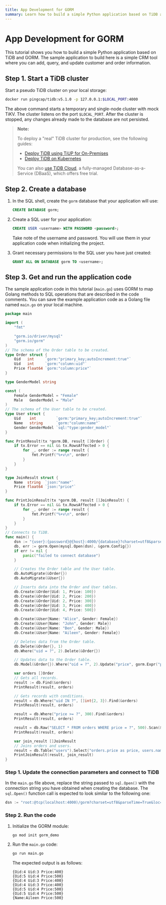 ```yaml
---
title: App Development for GORM
summary: Learn how to build a simple Python application based on TiDB and GORM.
---
```


# App Development for GORM

This tutorial shows you how to build a simple Python application based on TiDB and GORM. The sample application to build here is a simple CRM tool where you can add, query, and update customer and order information.

## Step 1. Start a TiDB cluster

Start a pseudo TiDB cluster on your local storage:

```bash
docker run pingcap/tidb:v5.1.0 -p 127.0.0.1:$LOCAL_PORT:4000
```

The above command starts a temporary and single-node cluster with mock TiKV. The cluster listens on the port `$LOCAL_PORT`. After the cluster is stopped, any changes already made to the database are not persisted.

> **Note:**
>
> To deploy a "real" TiDB cluster for production, see the following guides:
>
> + [Deploy TiDB using TiUP for On-Premises](https://docs.pingcap.com/tidb/v5.1/production-deployment-using-tiup)
> + [Deploy TiDB on Kubernetes](https://docs.pingcap.com/tidb-in-kubernetes/stable)
>
> You can also [use TiDB Cloud](https://pingcap.com/products/tidbcloud/), a fully-managed Database-as-a-Service (DBaaS), which offers free trial.

## Step 2. Create a database

1. In the SQL shell, create the `gorm` database that your application will use:

    ```sql
    CREATE DATABASE gorm;
    ```

2. Create a SQL user for your application:

    ```sql
    CREATE USER <username> WITH PASSWORD <password>;
    ```

    Take note of the username and password. You will use them in your application code when initializing the project.

3. Grant necessary permissions to the SQL user you have just created:

    ```sql
    GRANT ALL ON DATABASE gorm TO <username>;
    ```

## Step 3. Get and run the application code

The sample application code in this tutorial (`main.go`) uses GORM to map Golang methods to SQL operations that are described in the code comments. You can save the example application code as a Golang file named `main.go` on your local machine.

```go
package main

import (
    "fmt"

    "gorm.io/driver/mysql"
    "gorm.io/gorm"
)
// The schema of the Order table to be created.
type Order struct {
    Oid   int     `gorm:"primary_key;autoIncrement:true"`
    Uid   int     `gorm:"column:uid"`
    Price float64 `gorm:"column:price"`
}

type GenderModel string

const (
    Female GenderModel = "Female"
    Male   GenderModel = "Male"
)
// The schema of the User table to be created.
type User struct {
    Uid    int         `gorm:"primary_key;autoIncrement:true"`
    Name   string      `gorm:"column:name"`
    Gender GenderModel `sql:"type:gender_model"`
}

func PrintResult(tx *gorm.DB, result []Order) {
    if tx.Error == nil && tx.RowsAffected > 0 {
        for _, order := range result {
            fmt.Printf("%+v\n", order)
        }
    }
}

type JoinResult struct {
    Name  string  `json:"name"`
    Price float64 `json:"price"`
}

func PrintJoinResult(tx *gorm.DB, result []JoinResult) {
    if tx.Error == nil && tx.RowsAffected > 0 {
        for _, order := range result {
            fmt.Printf("%+v\n", order)
        }
    }
}
// Connects to TiDB.
func main() {
    dsn := "{user}:{password}@{host}:4000/{database}?charset=utf8&parseTime=True&loc=Local"
    db, err := gorm.Open(mysql.Open(dsn), &gorm.Config{})
    if err != nil {
        panic("failed to connect database")
    }

    // Creates the Order table and the User table.
    db.AutoMigrate(&Order{})
    db.AutoMigrate(&User{})

    // Inserts data into the Order and User tables.
    db.Create(&Order{Uid: 1, Price: 100})
    db.Create(&Order{Uid: 2, Price: 200})
    db.Create(&Order{Uid: 2, Price: 300})
    db.Create(&Order{Uid: 3, Price: 400})
    db.Create(&Order{Uid: 4, Price: 500})

    db.Create(&User{Name: "Alice", Gender: Female})
    db.Create(&User{Name: "John", Gender: Male})
    db.Create(&User{Name: "Ben", Gender: Male})
    db.Create(&User{Name: "Aileen", Gender: Female})

    // Deletes data from the Order table.
    db.Delete(&Order{}, 1)
    db.Where("uid = ?", 2).Delete(&Order{})

    // Updates data to the Order table.
    db.Model(&Order{}).Where("oid = ?", 2).Update("price", gorm.Expr("price * ? + ?", 2, 100))

    var orders []Order
    // Gets all records.
    result := db.Find(&orders)
    PrintResult(result, orders)

    // Gets records with conditions.
    result = db.Where("uid IN ?", []int{2, 3}).Find(&orders)
    PrintResult(result, orders)

    result = db.Where("price >= ?", 300).Find(&orders)
    PrintResult(result, orders)

    result = db.Raw("SELECT * FROM orders WHERE price = ?", 500).Scan(&orders)
    PrintResult(result, orders)

    var join_result []JoinResult
    // Joins orders and users.
    result = db.Table("users").Select("orders.price as price, users.name as name").Joins("INNER JOIN orders ON orders.uid = users.uid").Where("users.uid = ?", 4).Find(&join_result)
    PrintJoinResult(result, join_result)
}
```

### Step 1. Update the connection parameters and connect to TiDB

In the `main.go` file above, replace the string passed to `sql.Open()` with the connection string you have obtained when creating the database. The `sql.Open()` function call is expected to look similar to the following one:

```go
dsn := "root:@tcp(localhost:4000)/gorm?charset=utf8&parseTime=True&loc=Local"
```

### Step 2. Run the code

1. Initialize the GORM module:

    ```bash
    go mod init gorm_demo
    ```

2. Run the `main.go` code:

    ```bash
    go run main.go
    ```

    The expected output is as follows:

    ```
    {Oid:4 Uid:3 Price:400}
    {Oid:5 Uid:4 Price:500}
    {Oid:4 Uid:3 Price:400}
    {Oid:4 Uid:3 Price:400}
    {Oid:5 Uid:4 Price:500}
    {Oid:5 Uid:4 Price:500}
    {Name:Aileen Price:500}
    ```
